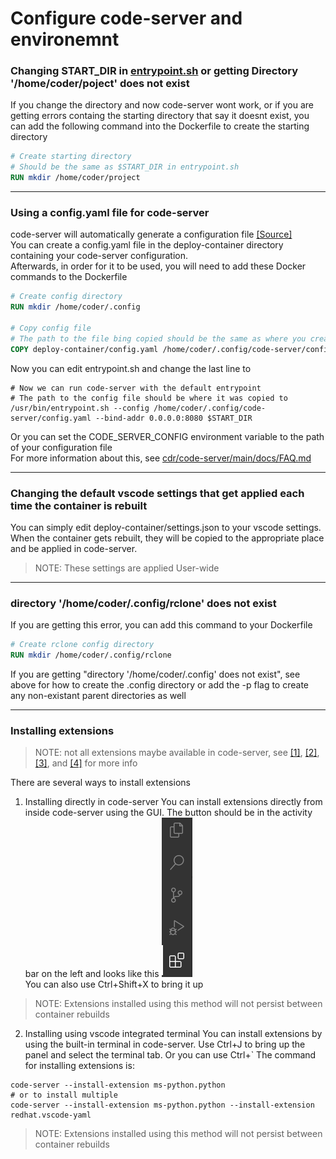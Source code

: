 # Configure code-server and environemnt
### Changing START_DIR in [entrypoint.sh](/deploy-container/entrypoint.sh) or getting Directory '/home/coder/poject' does not exist
If you change the directory and now code-server wont work, or if you are getting errors containg the starting directory that say it doesnt exist, you can add the following command into the Dockerfile to create the starting directory
```Dockerfile
# Create starting directory
# Should be the same as $START_DIR in entrypoint.sh
RUN mkdir /home/coder/project
```
___
### Using a config.yaml file for code-server
code-server will automatically generate a configuration file [[Source]](https://github.com/cdr/code-server/blob/main/docs/FAQ.md#how-does-the-config-file-work)<br>
You can create a config.yaml file in the deploy-container directory containing your code-server configuration.<br>
Afterwards, in order for it to be used, you will need to add these Docker commands to the Dockerfile
```Dockerfile
# Create config directory
RUN mkdir /home/coder/.config

# Copy config file
# The path to the file bing copied should be the same as where you created the config file
COPY deploy-container/config.yaml /home/coder/.config/code-server/config.yaml
```
Now you can edit entrypoint.sh and change the last line to
```shell
# Now we can run code-server with the default entrypoint
# The path to the config file should be where it was copied to
/usr/bin/entrypoint.sh --config /home/coder/.config/code-server/config.yaml --bind-addr 0.0.0.0:8080 $START_DIR
```
Or you can set the CODE_SERVER_CONFIG environment variable to the path of your configuration file<br>
For more information about this, see [cdr/code-server/main/docs/FAQ.md](https://github.com/cdr/code-server/blob/main/docs/FAQ.md#how-does-the-config-file-work)
___
### Changing the default vscode settings that get applied each time the container is rebuilt
You can simply edit deploy-container/settings.json to your vscode settings. When the container gets rebuilt, they will be copied to the appropriate place and be applied in code-server.<br>
> NOTE: These settings are applied User-wide
___
### directory '/home/coder/.config/rclone' does not exist
If you are getting this error, you can add this command to your Dockerfile
```Dockerfile
# Create rclone config directory
RUN mkdir /home/coder/.config/rclone
```
If you are getting "directory '/home/coder/.config' does not exist", see above for how to create the .config directory or add the -p flag to create any non-existant parent directories as well
___
### Installing extensions
> NOTE: not all extensions maybe available in code-server, see [[1]](https://github.com/cdr/code-server/blob/main/docs/FAQ.md#differences-compared-to-vs-code), [[2]](https://github.com/cdr/code-server/blob/main/docs/FAQ.md#how-can-i-request-a-missing-extension), [[3]](https://github.com/cdr/code-server/blob/main/docs/FAQ.md#how-do-i-configure-the-marketplace-url), and [[4]](https://github.com/cdr/code-server/blob/main/docs/FAQ.md#where-are-extensions-stored) for more info

There are several ways to install extensions
1. Installing directly in code-server
You can install extensions directly from inside code-server using the GUI. The button should be in the activity bar on the left and looks like this
![Extensions Button](img/vscode-activity-bar-extension-button.png)<br>
You can also use Ctrl+Shift+X to bring it up
> NOTE: Extensions installed using this method will not persist between container rebuilds

2. Installing using vscode integrated terminal
You can install extensions by using the built-in terminal in code-server. Use Ctrl+J to bring up the panel and select the terminal tab. Or you can use Ctrl+\`
The command for installing extensions is:
```shell
code-server --install-extension ms-python.python
# or to install multiple
code-server --install-extension ms-python.python --install-extension redhat.vscode-yaml
```
> NOTE: Extensions installed using this method will not persist between container rebuilds

